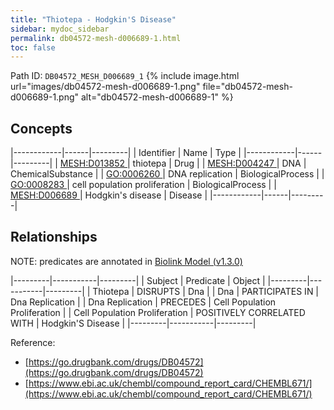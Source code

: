 ```yaml
---
title: "Thiotepa - Hodgkin'S Disease"
sidebar: mydoc_sidebar
permalink: db04572-mesh-d006689-1.html
toc: false 
---
```



Path ID: `DB04572_MESH_D006689_1`
{% include image.html url="images/db04572-mesh-d006689-1.png" file="db04572-mesh-d006689-1.png" alt="db04572-mesh-d006689-1" %}

## Concepts

|------------|------|---------|
| Identifier | Name | Type    |
|------------|------|---------|
| <a href="https://identifiers.org/MESH:D013852">MESH:D013852 </a> | thiotepa | Drug |
| <a href="https://identifiers.org/MESH:D004247">MESH:D004247 </a> | DNA | ChemicalSubstance |
| <a href="https://identifiers.org/GO:0006260">GO:0006260 </a> | DNA replication | BiologicalProcess |
| <a href="https://identifiers.org/GO:0008283">GO:0008283 </a> | cell population proliferation | BiologicalProcess |
| <a href="https://identifiers.org/MESH:D006689">MESH:D006689 </a> | Hodgkin's disease | Disease |
|------------|------|---------|

## Relationships


NOTE: predicates are annotated in <a href="https://github.com/biolink/biolink-model/releases/tag/v1.3.0">Biolink Model (v1.3.0)</a>

|---------|-----------|---------|
| Subject | Predicate | Object  |
|---------|-----------|---------|
| Thiotepa | DISRUPTS | Dna |
| Dna | PARTICIPATES IN | Dna Replication |
| Dna Replication | PRECEDES | Cell Population Proliferation |
| Cell Population Proliferation | POSITIVELY CORRELATED WITH | Hodgkin'S Disease |
|---------|-----------|---------|

Reference: 
  - [https://go.drugbank.com/drugs/DB04572](https://go.drugbank.com/drugs/DB04572)
  - [https://www.ebi.ac.uk/chembl/compound_report_card/CHEMBL671/](https://www.ebi.ac.uk/chembl/compound_report_card/CHEMBL671/)
